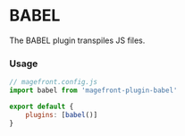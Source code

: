 # BABEL

The BABEL plugin transpiles JS files.

### Usage

```js
// magefront.config.js
import babel from 'magefront-plugin-babel'

export default {
    plugins: [babel()]
}
```
